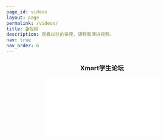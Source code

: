 ```yaml
---
page_id: videos
layout: page
permalink: /videos/
title: 🎬视频
description: 观看以往的讲座、课程和演讲视频。
nav: true
nav_order: 6
---
```


<div align="center">
<h3> Xmart学生论坛 </h3> 
<iframe src="//player.bilibili.com/player.html?bvid=BV1FJ4m137ZB&page=1" scrolling="no" border="0" frameborder="no" framespacing="0" allowfullscreen="true"> </iframe>
</div>
